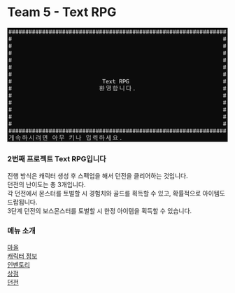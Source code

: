 # Team 5 - Text RPG
![image](https://github.com/xoxohoon01/Team-5_Text-RPG/blob/main/Main.png)
### 2번째 프로젝트 Text RPG입니다
진행 방식은 캐릭터 생성 후 스펙업을 해서 던전을 클리어하는 것입니다.</br>
던전의 난이도는 총 3개입니다. </br>
각 던전에서 몬스터를 토벌할 시 경험치와 골드를 획득할 수 있고, 확률적으로 아이템도 드랍됩니다.</br>
3단계 던전의 보스몬스터를 토벌할 시 한정 아이템을 획득할 수 있습니다.</br>

### 메뉴 소개
[마을](https://github.com/xoxohoon01/Team-5_Text-RPG/blob/main/TOWN.md)</br>
[캐릭터 정보](https://github.com/xoxohoon01/Team-5_Text-RPG/blob/main/STATUS.md)</br>
[인벤토리](https://github.com/xoxohoon01/Team-5_Text-RPG/blob/main/INVENTORY.md)</br>
[상점](https://github.com/xoxohoon01/Team-5_Text-RPG/blob/main/SHOP.md)</br>
[던전](https://github.com/xoxohoon01/Team-5_Text-RPG/blob/main/DUNGEON.md)</br>


